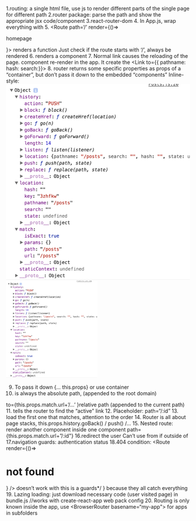 1.routing: a single html file, use js to render different parts of the single page for different path
2.router package: parse the path and show the appropriate jsx code/component
3.react-router-dom
4. In App.js, wrap everything with <BrowserRouter> 
5. <Route path=‘/’ render={()=><p>homepage</p>}>  renders a function
Just check if the route starts with ‘/’, always be rendered
<Route path=‘/’ exact>
6. <Route path="/" exact component={FullPost} />  renders a component
7. Normal link causes the reloading of the page. <Link> component re-render in the app. It create the <Link to={{
pathname:
hash:
search:}}>
8. router returns some specific properties as props of a “container”, but don’t pass it down to the embedded “components”
   Inline-style: 
![alt text](https://github.com/zhaaaa7/react/blob/master/routing/routing.png "routing property")
<img src="https://github.com/zhaaaa7/react/blob/master/routing/routing.png" width="250px"/>

9. To pass it down
   {… this.props} or use <WithRouter>container<WithRouter>
10. <Link to > is always the absolute path, (appended to the root domain)
to={this.props.match.url+’/…’ }relative path (appended to the current path)
11. <NavLink activeClassName=“..” activeStyle=“…”>  tells the router to find the “active” link
12. Placeholder: path=“/:id”
13.<Switch> load the first one that matches, attention to the order
14. Router is all about page stacks, this.props.history.goBack() / push() /…
15. Nested route: render another component inside one component
path={this.props.match.url+”/:id"}
16.redirect the user <Redirect from="/" to="/posts" />
Can’t use from if outside of <Switch>
17.navigation guards: authentication status
18.404 condition: 
<Route render={()=><h1>not found</h1>} /> doesn’t work with 
<Redirect from="/" to="/posts" /> this is a guards*/ } because they all catch everything
19. Lazing loading: just download necessary code (user visited page) in bundle.js
//works with create-react-app web pack config
20. Routing is only known inside the app, use <BrowserRouter basename=“my-app"> for apps in subfolders
